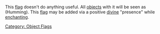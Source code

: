 This [flag](:Category:_Object_Flags "wikilink") doesn't do anything
useful. All [objects](:Category:_Objects "wikilink") with it will be
seen as (Humming). This [flag](:Category:_Object_Flags "wikilink") may
be added via a positive
[divine](:Category:_Gods_And_Goddesses "wikilink") "presence" while
[enchanting](Enchanting "wikilink").

[Category: Object Flags](Category:_Object_Flags "wikilink")
